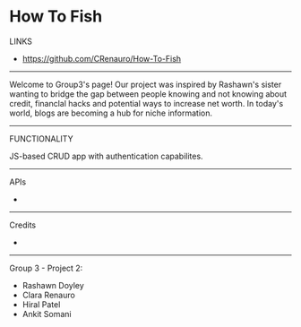 # How To Fish

LINKS

- https://github.com/CRenauro/How-To-Fish


-----

Welcome to Group3's page! Our project was inspired by Rashawn's sister wanting to bridge the gap between people knowing and not knowing about credit, financlal hacks and potential ways to increase net worth. In today's world, blogs are becoming a hub for niche information.

-----

FUNCTIONALITY

JS-based CRUD app with authentication capabilites.

-----

APIs

- 

-----

Credits

- 

-----

Group 3 - Project 2:

- Rashawn Doyley
- Clara Renauro
- Hiral Patel
- Ankit Somani


